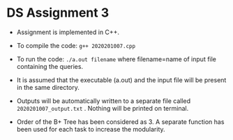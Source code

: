 # DS Assignment 3

* Assignment is implemented in C++.

* To compile the code: ```g++ 2020201007.cpp```

* To run the code: ```./a.out filename``` where filename=name of input file containing the queries.

* It is assumed that the executable (a.out) and the input file will be present in the same directory.

* Outputs will be automatically  written to a separate file called ```2020201007_output.txt``` .
  Nothing will be printed on terminal.

* Order of the B+ Tree has been considered as 3. A separate function has been used for each task to increase the modularity.
  

  
